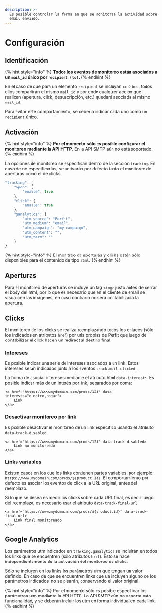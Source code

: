 ```yaml
---
description: >-
  Es posible controlar la forma en que se monitorea la actividad sobre cada
  email enviado.
---
```


# Configuración

## Identificación

{% hint style="info" %}
**Todos los eventos de monitoreo están asociados a un `mail_id` único por `recipient (to)`.** 
{% endhint %}

En el caso de que para un elemento `recipient` se incluyan `cc` o `bcc`, todos ellos compartirán el mismo `mail_id` y por ende cualquier acción que realicen \(apertura, click, desuscripción, etc.\) quedará asociada al mismo `mail_id`. 

Para evitar este comportamiento, se debería indicar cada uno como un `recipient` único.

## Activación

{% hint style="info" %}
**Por el momento** **sólo es posible configurar el monitoreo mediante la API HTTP**. En la API SMTP aún no está soportado.
{% endhint %}

La opciones de monitoreo se especifican dentro de la sección `tracking`. En caso de no especificarlas, se activarán por defecto tanto el monitoreo de aperturas como el de clicks.

```javascript
"tracking": { 
	"open": { 
		"enable": true 
	},
	"click": { 
		"enable": true
	},
	"ganalytics": {
		"utm_source": "Perfit",
		"utm_medium": "email",
		"utm_campaign": "my campaign",
		"utm_content": "",
		"utm_term": ""				
	}
}
```

{% hint style="info" %}
El monitreo de aperturas y clicks están sólo disponibles para el contenido de tipo `html`.
{% endhint %}

## Aperturas

Para el monitoreo de aperturas se incluye un tag `<img>` justo antes de cerrar el body del html, por lo que es necesario que en el cliente de email se visualicen las imágenes, en caso contrario no será contabilizada la apertura.

## Clicks

El monitoreo de los clicks se realiza reemplazando todos los enlaces \(sólo los indicados en atributos `href`\) por urls propias de Perfit que luego de contabilizar el click hacen un redirect al destino final.

### Intereses

Es posible indicar una serie de intereses asociados a un link. Estos intereses serán indicados junto a los eventos `track.mail.clicked`. 

La forma de asociar intereses mediante el atributo html `data-interests`. Es posible indicar más de un interés por link, separados por coma:

```markup
<a href="https://www.mydomain.com/prods/123" data-interests="electro,hogar">
    Link
</a>
```

### Desactivar monitoreo por link

Es posible desactivar el monitoreo de un link específico usando el atributo `data-track-disabled`.

```markup
<a href="https://www.mydomain.com/prods/123" data-track-disabled>
    Link no monitoreado
</a>
```

### Links variables

Existen casos en los que los links contienen partes variables, por ejemplo: `https://www.mydomain.com/prods/${product.id}`. El comportamiento por defecto es asociar los eventos de click a la URL original, antes del reemplazo.

Si lo que se desea es medir los clicks sobre cada URL final, es decir luego del reemplazo, es necesario usar el atributo `data-track-final-url`.

```markup
<a href="https://www.mydomain.com/prods/${product.id}" data-track-final-url>
    Link final monitoreado
</a>
```

## Google Analytics

Los parámetros utm indicados en `tracking.ganalytics` se incluirán en todos los links que se encuentren \(sólo atributos `href`\). Esto se hace independientemente de la activación del monitoreo de clicks. 

Sólo se incluyen en los links los parámetros utm que tengan un valor definido. En caso de que se encuentren links que ua incluyen alguno de los parámetros indicados, no se pisarán, conservando el valor original.

{% hint style="info" %}
Por el momento sólo es posible especificar los parámetros utm mediante la API HTTP. La API SMTP aún no soporta esta funcionalidad, y se deberán incluir los utm en forma individual en cada link.
{% endhint %}



